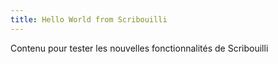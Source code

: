 ```yaml
---
title: Hello World from Scribouilli
---
```

Contenu pour tester les nouvelles fonctionnalités de Scribouilli